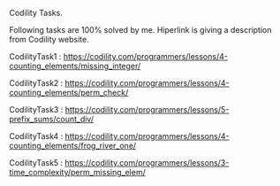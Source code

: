 Codility Tasks.

Following tasks are 100% solved by me. Hiperlink is giving a description from Codility website.

CodilityTask1 : https://codility.com/programmers/lessons/4-counting_elements/missing_integer/

CodilityTask2 : https://codility.com/programmers/lessons/4-counting_elements/perm_check/

CodilityTask3 : https://codility.com/programmers/lessons/5-prefix_sums/count_div/

CodilityTask4 : https://codility.com/programmers/lessons/4-counting_elements/frog_river_one/

CodilityTask5 : https://codility.com/programmers/lessons/3-time_complexity/perm_missing_elem/
